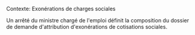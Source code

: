 Contexte: Exonérations de charges sociales

Un arrêté du ministre chargé de l'emploi définit la composition du dossier de demande d'attribution d'exonérations de cotisations sociales.